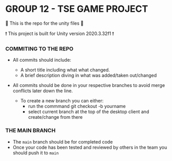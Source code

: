 # GROUP 12 - TSE GAME PROJECT

🌟 This is the repo for the unity files 🌟

❗ This project is built for Unity version 2020.3.32f1 ❗

### COMMITING TO THE REPO
- All commits should include:
  -  A short title including what what changed.
  -  A brief description diving in what was added/taken out/changed

- All commits should be done in your respective branches to avoid merge conflicts later down the line.
  - To create a new branch you can either:
    - run the commmand git checkout -b yourname
    - select current branch at the top of the desktop client and create/change from there

### THE MAIN BRANCH
- The `main` branch should be for completed code
- Once your code has been tested and reviewed by others in the team you should push it to `main`
 

